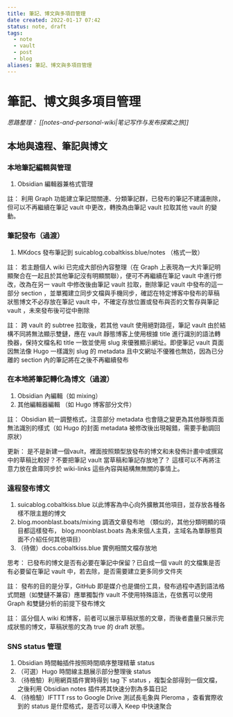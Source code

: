 ```yaml
---
title: 筆記、博文與多項目管理
date created: 2022-01-17 07:42
status: note, draft
tags:
  - note
  - vault
  - post
  - blog
aliases: 筆記、博文與多項目管理
---
```

# 筆記、博文與多項目管理

*思路整理： [[notes-and-personal-wiki|笔记写作与发布探索之旅]]*

## 本地與遠程、筆記與博文

### 本地筆記編輯與管理
1. Obsidian 編輯器兼格式管理

註： 利用 Graph 功能建立筆記間關連、分類筆記群，已發布的筆記不建議刪除，但可以不再繼續在筆記 vault 中更改，轉換為由筆記 vault 拉取其他 vault 的變動。

### 筆記發布（過渡）
1. MKdocs 發布筆記到 suicablog.cobaltkiss.blue/notes （格式一致）

註： 若主題個人 wiki 已完成大部份內容整理（在 Graph 上表現為一大片筆記明顯聚合在一起且於其他筆記沒有明顯關聯），便可不再繼續在筆記 vault 中進行修改，改為在另一 vault 中修改後由筆記 vault 拉取，刪除筆記 vault 中發布的這一部分 section ，並單獨建立同步文檔與手機同步，確認在特定博客中發布的草稿狀態博文不必存放在筆記 vault 中，不確定存放位置或發布與否的文暫存與筆記 vault ，未來發布後可從中刪除

註： 跨 vault 的 subtree 拉取後，若其他 vault 使用絕對路徑，筆記 vault 由於結構不同將無法顯示雙鏈，應在 vault 靜態博客上使用根據 title 進行識別的語法轉換器，保持文檔名和 title 一致並使用 slug 來優雅顯示網址。即便筆記 vault 頁面因無法像 Hugo 一樣識別 slug 的 metadata 且中文網址不優雅也無妨，因為已分離的 section 內的筆記將在之後不再繼續發布

### 在本地將筆記轉化為博文（過渡）
1. Obsidian 內編輯（如 mixing）
2. 其他編輯器編輯 （如 Hugo 博客部分文件）

註： Obsidian 統一調整格式，注意部分 metadata 也會隨之變更為其他靜態頁面無法識別的樣式（如 Hugo 的封面 metadata 被修改後出現報錯，需要手動調回原狀）

更新： 是不是新建一個vault，裡面按照類型放發布的博文和未發佈計畫中或撰寫中的草稿比較好？不要把筆記 vault 當草稿和筆記存放地了？
這樣可以不再將注意力放在倉庫同步於 wiki-links 這些內容與結構無無關的事情上。

### 遠程發布博文
1. suicablog.cobaltkiss.blue 以此博客為中心向外擴散其他項目，並存放各種各樣不限主題的博文
2. blog.moonblast.boats/mixing 調酒文章發布地 （類似的，其他分類明顯的項目都這樣發布， blog.moonblast.boats 為未來個人主頁，主域名為單靜態頁面不介紹任何其他項目）
3. （待做）docs.cobaltkiss.blue 實例相關文檔存放地

思考： 已發布的博文是否有必要在筆記中保留？已自成一個 vault 的文檔集是否有必要留在筆記 vault 中，若去除，是否需要建立更多同步文件夾

註： 發布的目的是分享，GitHub 即是媒介也是備份工具，發布過程中遇到語法格式問題（如雙鏈不兼容）應單獨製作 vault 不使用特殊語法，在依舊可以使用 Graph 和雙鏈分析的前提下發布博文

註： 區分個人 wiki 和博客，前者可以展示草稿狀態的文章，而後者盡量只展示完成狀態的博文，草稿狀態的文為 true 的 draft 狀態。

### SNS status 管理
1. Obsidian 時間軸插件按照時間順序整理精華 status
2. （可選）Hugo 時間線主題展示部分整理後 status
3. （待檢驗）利用網頁插件實時得到 tag 下 status ，複製全部得到一個文檔，之後利用 Obsidian notes 插件將其快速分割為多篇日記
4. （待檢驗）IFTTT rss to Google Drive 測試長毛象與 Pleroma ，查看實際收到的 status 是什麼格式，是否可以導入 Keep 中快速聚合